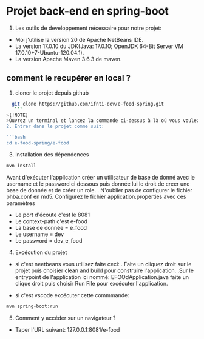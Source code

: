 
# Projet back-end en spring-boot

1. Les outils de developpement nécessaire pour notre projet:
- Moi j'utilise la version 20 de Apache NetBeans IDE.
- La version 17.0.10 du JDK(Java: 17.0.10; OpenJDK 64-Bit Server VM 17.0.10+7-Ubuntu-120.04.1).
- La version Apache Maven 3.6.3 de maven.




## comment le recupérer en local ?
1. cloner le projet depuis github

 ```bash
   git clone https://github.com/ifnti-dev/e-food-spring.git
    ```
>[!NOTE]
>Ouvrez un terminal et lancez la commande ci-dessus à là où vous voulez l'avoir
2. Entrer dans le projet comme suit:

```bash
cd e-food-spring/e-food

```
3. Installation des dépendences

```bash
mvn install

```
Avant d'exécuter l'application créer un utilisateur de base de donné avec le username et le password ci dessous puis donnée lui le droit de creer une base de donnée et de créer un role.
. N'oublier pas de configurer le fichier phba.conf en md5.
Configurez le fichier application.properties avec ces paramètres
- Le port d'écoute c'est le 8081
- Le context-path c'est e-food
- La base de donnée = e_food
- Le username = dev
- Le password = dev_e_food

4. Excécution du projet

- si c'est neetbeans vous utilisez faite ceci:
    . Faite un cliquez droit sur le projet puis choisier clean and build pour construire l'application.
    .Sur le entrypoint de l'application ici nommé: EFOOdApplication.java faite un clique droit  puis choisir Run File pour excécuter l'application.
    
- si c'est vscode excécuter cette commmande:

```bash
mvn spring-boot:run
```

5. Comment y accéder sur un navigateur ?

- Taper l'URL suivant:
  127.0.0.1:8081/e-food

